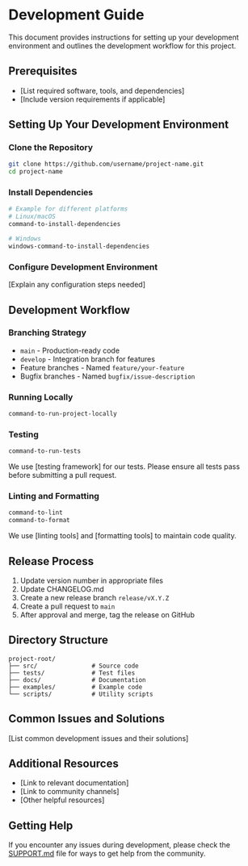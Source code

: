 # Development Guide

This document provides instructions for setting up your development environment and outlines the development workflow for this project.

## Prerequisites

- [List required software, tools, and dependencies]
- [Include version requirements if applicable]

## Setting Up Your Development Environment

### Clone the Repository

```bash
git clone https://github.com/username/project-name.git
cd project-name
```

### Install Dependencies

```bash
# Example for different platforms
# Linux/macOS
command-to-install-dependencies

# Windows
windows-command-to-install-dependencies
```

### Configure Development Environment

[Explain any configuration steps needed]

## Development Workflow

### Branching Strategy

- `main` - Production-ready code
- `develop` - Integration branch for features
- Feature branches - Named `feature/your-feature`
- Bugfix branches - Named `bugfix/issue-description`

### Running Locally

```bash
command-to-run-project-locally
```

### Testing

```bash
command-to-run-tests
```

We use [testing framework] for our tests. Please ensure all tests pass before submitting a pull request.

### Linting and Formatting

```bash
command-to-lint
command-to-format
```

We use [linting tools] and [formatting tools] to maintain code quality.

## Release Process

1. Update version number in appropriate files
2. Update CHANGELOG.md
3. Create a new release branch `release/vX.Y.Z`
4. Create a pull request to `main`
5. After approval and merge, tag the release on GitHub

## Directory Structure

```
project-root/
├── src/               # Source code
├── tests/             # Test files
├── docs/              # Documentation
├── examples/          # Example code
└── scripts/           # Utility scripts
```

## Common Issues and Solutions

[List common development issues and their solutions]

## Additional Resources

- [Link to relevant documentation]
- [Link to community channels]
- [Other helpful resources]

## Getting Help

If you encounter any issues during development, please check the [SUPPORT.md](SUPPORT.md) file for ways to get help from the community.